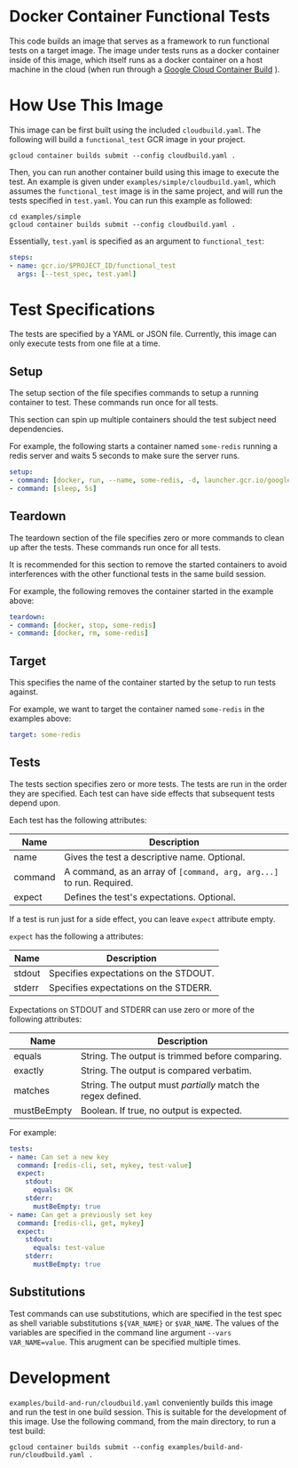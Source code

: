 Docker Container Functional Tests
========================================

This code builds an image that serves as a framework to run functional tests on
a target image. The image under tests runs as a docker container inside of this
image, which itself runs as a docker container on a host machine in the cloud
(when run through a
[Google Cloud Container Build](https://cloud.google.com/container-builder/docs/overview)
).

# How Use This Image

This image can be first built using the included `cloudbuild.yaml`. The
following will build a `functional_test` GCR image in your project.

``` shell
gcloud container builds submit --config cloudbuild.yaml .
```

Then, you can run another container build using this image to execute the test.
An example is given under `examples/simple/cloudbuild.yaml`, which assumes
the `functional_test` image is in the same project, and will run the tests
specified in `test.yaml`. You can run this example as followed:

``` shell
cd examples/simple
gcloud container builds submit --config cloudbuild.yaml .
```

Essentially, `test.yaml` is specified as an argument to `functional_test`:

``` yaml
steps:
- name: gcr.io/$PROJECT_ID/functional_test
  args: [--test_spec, test.yaml]
```

# Test Specifications

The tests are specified by a YAML or JSON file. Currently, this image can only
execute tests from one file at a time.

## Setup

The setup section of the file specifies commands to setup a running container
to test. These commands run once for all tests.

This section can spin up multiple containers should the test subject need
dependencies.

For example, the following starts a container named `some-redis` running a redis
server and waits 5 seconds to make sure the server runs.

``` yaml
setup:
- command: [docker, run, --name, some-redis, -d, launcher.gcr.io/google/redis3]
- command: [sleep, 5s]
```

## Teardown

The teardown section of the file specifies zero or more commands to clean up
after the tests. These commands run once for all tests.

It is recommended for this section to remove the started containers to avoid
interferences with the other functional tests in the same build session.

For example, the following removes the container started in the example above:

``` yaml
teardown:
- command: [docker, stop, some-redis]
- command: [docker, rm, some-redis]
```

## Target

This specifies the name of the container started by the setup to run tests
against.

For example, we want to target the container named `some-redis` in the examples
above:

``` yaml
target: some-redis
```

## Tests

The tests section specifies zero or more tests. The tests are run in the order
they are specified. Each test can have side effects that subsequent tests depend
upon.

Each test has the following attributes:

| Name | Description |
|---|---|
| name | Gives the test a descriptive name. Optional. |
| command | A command, as an array of `[command, arg, arg...]` to run. Required. |
| expect | Defines the test's expectations. Optional. |

If a test is run just for a side effect, you can leave `expect` attribute empty.

`expect` has the following a attributes:

| Name | Description |
|---|---|
| stdout | Specifies expectations on the STDOUT. |
| stderr | Specifies expectations on the STDERR. |

Expectations on STDOUT and STDERR can use zero or more of the following attributes:

| Name | Description |
|---|---|
| equals | String. The output is trimmed before comparing. |
| exactly | String. The output is compared verbatim. |
| matches | String. The output must _partially_ match the regex defined. |
| mustBeEmpty | Boolean. If true, no output is expected. |

For example:

``` yaml
tests:
- name: Can set a new key
  command: [redis-cli, set, mykey, test-value]
  expect:
    stdout:
      equals: OK
    stderr:
      mustBeEmpty: true
- name: Can get a previously set key
  command: [redis-cli, get, mykey]
  expect:
    stdout:
      equals: test-value
    stderr:
      mustBeEmpty: true
```

## Substitutions

Test commands can use substitutions, which are specified in the test spec as
shell variable substitutions `${VAR_NAME}` or `$VAR_NAME`. The values of the
variables are specified in the command line argument `--vars VAR_NAME=value`.
This arugment can be specified multiple times.

# Development

`examples/build-and-run/cloudbuild.yaml` conveniently builds this image and run
the test in one build session. This is suitable for the development of this
image. Use the following command, from the main directory, to run a test build:

``` shell
gcloud container builds submit --config examples/build-and-run/cloudbuild.yaml .
```
